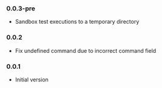 ### 0.0.3-pre
* Sandbox test executions to a temporary directory

### 0.0.2
* Fix undefined command due to incorrect command field

### 0.0.1
* Initial version
